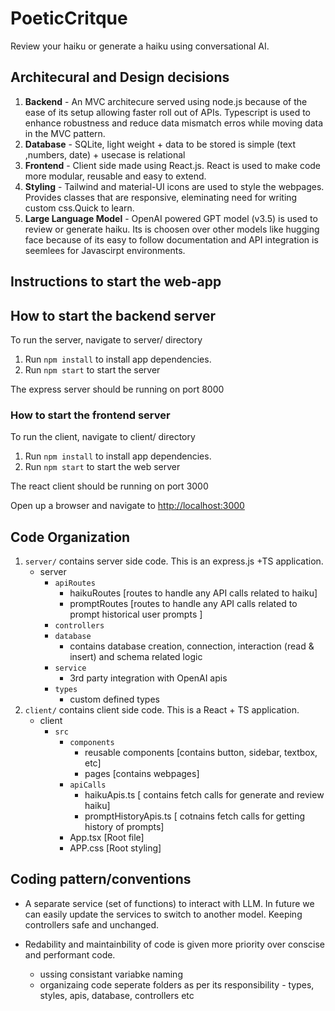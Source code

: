 # PoeticCritque

Review your haiku or generate a haiku using conversational AI.

## Architecural and Design decisions

1. __Backend__ - An MVC architecure served using node.js because of the ease of its setup allowing faster roll out of APIs. Typescript is used to enhance robustness and reduce data mismatch erros while moving data in the MVC pattern.
2. __Database__ - SQLite, light weight + data to be stored is simple (text ,numbers, date) + usecase is relational
3. __Frontend__ - Client side made using React.js. React is used to make code more modular, reusable and easy to extend.
4. __Styling__ - Tailwind and material-UI icons are used to style the webpages. Provides classes that are responsive, eleminating need for writing custom css.Quick to learn.
5. __Large Language Model__ - OpenAI powered GPT model (v3.5) is used to review or generate haiku. Its is choosen over other models like hugging face because of its easy to follow documentation and API integration is seemlees for Javascirpt environments. 


## Instructions to start the web-app 

## How to start the backend server

To run the server, navigate to server/ directory

1. Run ```npm install``` to install app dependencies.
2. Run ```npm start``` to start the server

The express server should be running on port 8000


### How to start the frontend server

To run the client, navigate to client/ directory

1. Run ```npm install``` to install app dependencies.
2. Run ```npm start``` to start the web server

The react client should be running on port 3000

Open up a browser and navigate to [http://localhost:3000](http://localhost:3000)

## Code Organization

1. `server/` contains server side code. This is an express.js +TS application.
    - server
        - `apiRoutes`
            - haikuRoutes [routes to handle any API calls related to haiku]
            - promptRoutes [routes to handle any API calls related to prompt historical user prompts ]
        - `controllers`
        - `database`
            - contains database creation, connection, interaction (read & insert) and schema related logic
        - `service`
            - 3rd party integration with OpenAI apis
        - `types`
            - custom defined types
2. `client/` contains client side code. This is a React + TS application.
    - client
        - `src`
            - `components`
                - reusable components [contains button, sidebar, textbox, etc]
                - pages [contains webpages]
            - `apiCalls` 
                - haikuApis.ts [ contains fetch calls for generate and review haiku]
                - promptHistoryApis.ts [ cotnains fetch calls for getting history of prompts]
            - App.tsx [Root file]
            - APP.css [Root styling]

## Coding pattern/conventions

- A separate service (set of functions) to interact with LLM. In future we can easily update the services to switch to another model. Keeping controllers safe and unchanged.

- Redability and maintainbility of code is given more priority over conscise and performant code.
  - ussing consistant variabke naming
  - organizaing code seperate folders as per its responsibility - types, styles, apis, database, controllers etc